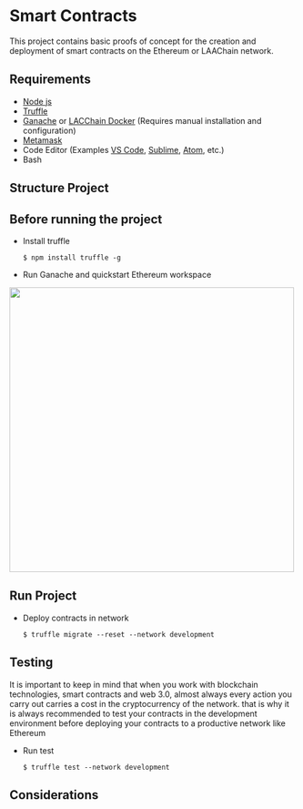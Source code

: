 # Smart Contracts
This project contains basic proofs of concept for the creation and deployment of smart contracts on the Ethereum or LAAChain network.

## Requirements

- [Node js](https://nodejs.org/)
- [Truffle](https://trufflesuite.com/truffle/)
- [Ganache](https://trufflesuite.com/ganache/) or [LACChain Docker](https://github.com/lacchain/lacchain-docker) (Requires manual installation and configuration)
- [Metamask](https://metamask.io/)
- Code Editor (Examples [VS Code](https://visualstudio.microsoft.com/es/), [Sublime](https://www.sublimetext.com/), [Atom](https://atom.io/), etc.)
- Bash

## Structure Project

## Before running the project

- Install truffle

    `$ npm install truffle -g`

- Run Ganache and quickstart Ethereum workspace

<img src="https://user-images.githubusercontent.com/52359896/168884502-284064e1-8bb6-4d5d-86ff-67218092a20a.png" width="500" />



## Run Project

- Deploy contracts in network
  
    `$ truffle migrate --reset --network development`

## Testing

It is important to keep in mind that when you work with blockchain technologies, smart contracts and web 3.0, almost always every action you carry out carries a cost in the cryptocurrency of the network. that is why it is always recommended to test your contracts in the development environment before deploying your contracts to a productive network like Ethereum

- Run test
  
    `$ truffle test --network development`
## Considerations


